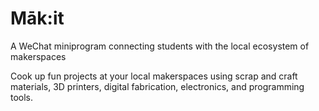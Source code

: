 # Māk:it

A WeChat miniprogram connecting students with the local ecosystem of makerspaces

Cook up fun projects at your local makerspaces using scrap and craft materials, 3D printers, digital fabrication, electronics, and programming tools.
